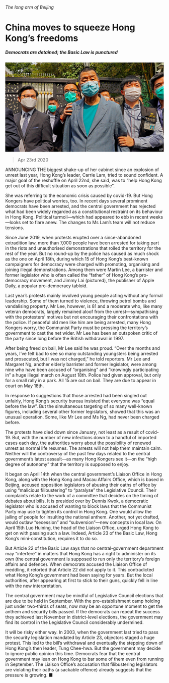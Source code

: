 ###### The long arm of Beijing

# China moves to squeeze Hong Kong’s freedoms 

##### Democrats are detained; the Basic Law is punctured 

![image](images/20200425_CNP001.jpg) 

> Apr 23rd 2020 

ANNOUNCING THE biggest shake-up of her cabinet since an explosion of unrest last year, Hong Kong’s leader, Carrie Lam, tried to sound confident. A major goal of the reshuffle on April 22nd, she said, was to “help Hong Kong get out of this difficult situation as soon as possible”.

She was referring to the economic crisis caused by covid-19. But Hong Kongers have political worries, too. In recent days several prominent democrats have been arrested, and the central government has rejected what had been widely regarded as a constitutional restraint on its behaviour in Hong Kong. Political turmoil—which had appeared to ebb in recent weeks—looks set to flare anew. The changes to Ms Lam’s team will not reduce tensions.


Since June 2019, when protests erupted over a since-abandoned extradition law, more than 7,000 people have been arrested for taking part in the riots and unauthorised demonstrations that roiled the territory for the rest of the year. But no round-up by the police has caused as much shock as the one on April 18th, during which 15 of Hong Kong’s best-known campaigners for democracy were charged with promoting, organising and joining illegal demonstrations. Among them were Martin Lee, a barrister and former legislator who is often called the “father” of Hong Kong’s pro-democracy movement, and Jimmy Lai (pictured), the publisher of Apple Daily, a popular pro-democracy tabloid.

Last year’s protests mainly involved young people acting without any formal leadership. Some of them turned to violence, throwing petrol bombs and vandalising property. Mr Lee, however, is 81 and a moderate who, like many veteran democrats, largely remained aloof from the unrest—sympathising with the protesters’ motives but not encouraging their confrontations with the police. If peaceful old men like him are being arrested, many Hong Kongers worry, the Communist Party must be pressing the territory’s government to cast the net wider. Mr Lee has been an outspoken critic of the party since long before the British withdrawal in 1997.

After being freed on bail, Mr Lee said he was proud. “Over the months and years, I’ve felt bad to see so many outstanding youngsters being arrested and prosecuted, but I was not charged,” he told reporters. Mr Lee and Margaret Ng, another elderly barrister and former legislator, were among nine who have been accused of “organising” and “knowingly participating in” a huge illegal march on August 18th. Police had given approval, but only for a small rally in a park. All 15 are out on bail. They are due to appear in court on May 18th.

In response to suggestions that those arrested had been singled out unfairly, Hong Kong’s security bureau insisted that everyone was “equal before the law”. But the simultaneous targeting of so many well-known figures, including several other former legislators, showed that this was an unusual operation. Some, like Mr Lee and Ms Ng, had never been charged before.

The protests have died down since January, not least as a result of covid-19. But, with the number of new infections down to a handful of imported cases each day, the authorities worry about the possibility of renewed unrest as normal life resumes. The arrests will not help them maintain calm. Neither will the controversy of the past few days related to the central government’s latest assault—as many Hong Kongers see it—on the “high degree of autonomy” that the territory is supposed to enjoy.

It began on April 14th when the central government’s Liaison Office in Hong Kong, along with the Hong Kong and Macau Affairs Office, which is based in Beijing, accused opposition legislators of abusing their oaths of office by using “malicious filibustering” to “paralyse” the Legislative Council. Their complaints relate to the work of a committee that decides on the timing of debates about bills. It is presided over by Dennis Kwok, a democratic legislator who is accused of wanting to block laws that the Communist Party may use to tighten its control in Hong Kong. One would allow the jailing of people for insulting the national anthem. Another, not yet drafted, would outlaw “secession” and “subversion”—new concepts in local law. On April 15th Luo Huining, the head of the Liaison Office, urged Hong Kong to get on with passing such a law. Indeed, Article 23 of the Basic Law, Hong Kong’s mini-constitution, requires it to do so.

But Article 22 of the Basic Law says that no central-government department may “interfere” in matters that Hong Kong has a right to administer on its own (the central government is supposed to run only the territory’s foreign affairs and defence). When democrats accused the Liaison Office of meddling, it retorted that Article 22 did not apply to it. This contradicted what Hong Kong’s government had been saying for years. But the local authorities, after appearing at first to stick to their guns, quickly fell in line with the new interpretation.

The central government may be mindful of Legislative Council elections that are due to be held in September. With the pro-establishment camp holding just under two-thirds of seats, now may be an opportune moment to get the anthem and security bills passed. If the democrats can repeat the success they achieved last November in district-level elections, the government may find its control in the Legislative Council considerably undermined.

It will be risky either way. In 2003, when the government last tried to pass the security legislation mandated by Article 23, objectors staged a huge protest. This led to the bill’s withdrawal and eventually the stepping down of Hong Kong’s then leader, Tung Chee-hwa. But the government may decide to ignore public opinion this time. Democrats fear that the central government may lean on Hong Kong to bar some of them even from running in September. The Liaison Office’s accusation that filibustering legislators are violating their oaths (a sackable offence) already suggests that the pressure is growing. ■

